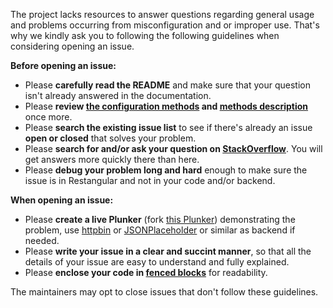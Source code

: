The project lacks resources to answer questions regarding general usage and problems occurring from misconfiguration and or improper use. That's why we kindly ask you to following the following guidelines when considering opening an issue.

**Before opening an issue:**

* Please **carefully read the README** and make sure that your question isn't already answered in the documentation.
* Please **review [the configuration methods](https://github.com/mgonto/restangular#configuring-restangular) and [methods description](https://github.com/mgonto/restangular#methods-description)** once more.
* Please **search the existing issue list** to see if there's already an issue **open or closed** that solves your problem.
* Please **search for and/or ask your question on [StackOverflow](http://stackoverflow.com/search?q=restangular)**. You will get answers more quickly there than here.
* Please **debug your problem long and hard** enough to make sure the issue is in Restangular and not in your code and/or backend.

**When opening an issue:**

* Please **create a live Plunker** (fork [this Plunker](http://plnkr.co/edit/26Heuv5F6hUgxpNWNTee?p=info)) demonstrating the problem, use [httpbin](https://httpbin.org/) or [JSONPlaceholder](https://jsonplaceholder.typicode.com/) or similar as backend if needed.
* Please **write your issue in a clear and succint manner**, so that all the details of your issue are easy to understand and fully explained.
* Please **enclose your code in [fenced blocks](https://help.github.com/articles/creating-and-highlighting-code-blocks/)** for readability.

The maintainers may opt to close issues that don't follow these guidelines.

